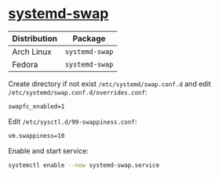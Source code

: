 # [systemd-swap](https://github.com/Nefelim4ag/systemd-swap)

| Distribution | Package        |
| ------------ | -------------- |
| Arch Linux   | `systemd-swap` |
| Fedora       | `systemd-swap` |

Create directory if not exist `/etc/systemd/swap.conf.d` and edit `/etc/systemd/swap.conf.d/overrides.conf`:

```txt
swapfc_enabled=1
```

Edit `/etc/sysctl.d/99-swappiness.conf`:

```txt
vm.swappiness=10
```

Enable and start service:

```sh
systemctl enable --now systemd-swap.service
```
